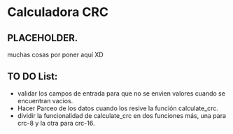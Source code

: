 # Calculadora CRC

## PLACEHOLDER.

muchas cosas por poner aquí XD

## TO DO List:

* validar los campos de entrada para que no se envien valores cuando se encuentran vacios.
* Hacer Parceo de los datos cuando los resive la función calculate_crc.
* dividir la funcionalidad de calculate_crc en dos funciones más, una para crc-8 y la otra para crc-16.
